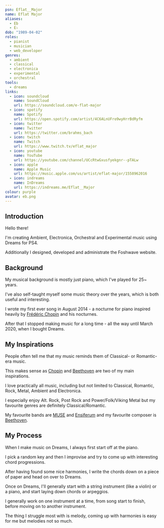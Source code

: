 ```yaml
---
psn: Eflat__Major
name: Eflat Major
aliases:
  - Eb
  - E♭
dob: "1989-04-02"
roles:
  - pianist
  - musician
  - web_developer
genres:
  - ambient
  - classical
  - electronica
  - experimental
  - orchestral
tools:
  - dreams
links:
  - icon: soundcloud
    name: SoundCloud
    url: https://soundcloud.com/e-flat-major
  - icon: spotify
    name: Spotify
    url: https://open.spotify.com/artist/4C6ALnUFro9wyHrrBdRyfm
  - icon: twitter
    name: Twitter
    url: https://twitter.com/brahms_bach
  - icon: twitch
    name: Twitch
    url: https://www.twitch.tv/eflat_major
  - icon: youtube
    name: YouTube
    url: https://youtube.com/channel/UCcRtwGxusfyekgnr--pTALw
  - icon: apple
    name: Apple Music
    url: https://music.apple.com/us/artist/eflat-major/1558962016
  - icon: indreams
    name: InDreams
    url: https://indreams.me/Eflat__Major
colour: purple
avatar: eb.png
---
```


## Introduction

Hello there!

I'm creating Ambient, Electronica, Orchestral and Experimental music using Dreams for PS4.

Additionally I designed, developed and administrate the Foshwave website.

## Background

My musical background is mostly just piano, which I've played for 25~ years.

I've also self-taught myself some music theory over the years, which is both useful and interesting.

I wrote my first ever song in August 2014 - a nocturne for piano inspired heavily by [Frédéric Chopin](https://en.wikipedia.org/wiki/Fr%C3%A9d%C3%A9ric_Chopin) and his nocturnes.

After that I stopped making music for a long time - all the way until March 2020, when I bought Dreams.

## My Inspirations

People often tell me that my music reminds them of Classical- or Romantic-era music.

This makes sense as [Chopin](https://en.wikipedia.org/wiki/Fr%C3%A9d%C3%A9ric_Chopin) and [Beethoven](https://en.wikipedia.org/wiki/Ludwig_van_Beethoven) are two of my main inspirations.

I love practically all music, including but not limited to Classical, Romantic, Rock, Metal, Ambient and Electronica.

I especially enjoy Alt. Rock, Post Rock and Power/Folk/Viking Metal but my favourite genres are definitely Classical/Romantic.

My favourite bands are [MUSE](https://en.wikipedia.org/wiki/Muse_(band)) and [Ensiferum](https://en.wikipedia.org/wiki/Ensiferum) and my favourite composer is [Beethoven](https://en.wikipedia.org/wiki/Ludwig_van_Beethoven).

## My Process

When I make music on Dreams, I always first start off at the piano.

I pick a random key and then I improvise and try to come up with interesting chord progressions.

After having found some nice harmonies, I write the chords down on a piece of paper and head on over to Dreams.

Once on Dreams, I'll generally start with a string instrument (like a violin) or a piano, and start laying down chords or arpeggios.

I generally work on one instrument at a time, from song start to finish, before moving on to another instrument.

The thing I struggle most with is melody, coming up with harmonies is easy for me but melodies not so much.
